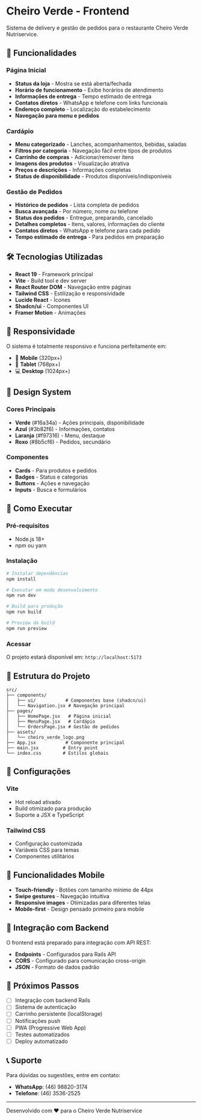 # Cheiro Verde - Frontend

Sistema de delivery e gestão de pedidos para o restaurante Cheiro Verde Nutriservice.

## 🚀 Funcionalidades

### Página Inicial
- **Status da loja** - Mostra se está aberta/fechada
- **Horário de funcionamento** - Exibe horários de atendimento
- **Informações de entrega** - Tempo estimado de entrega
- **Contatos diretos** - WhatsApp e telefone com links funcionais
- **Endereço completo** - Localização do estabelecimento
- **Navegação para menu e pedidos**

### Cardápio
- **Menu categorizado** - Lanches, acompanhamentos, bebidas, saladas
- **Filtros por categoria** - Navegação fácil entre tipos de produtos
- **Carrinho de compras** - Adicionar/remover itens
- **Imagens dos produtos** - Visualização atrativa
- **Preços e descrições** - Informações completas
- **Status de disponibilidade** - Produtos disponíveis/indisponíveis

### Gestão de Pedidos
- **Histórico de pedidos** - Lista completa de pedidos
- **Busca avançada** - Por número, nome ou telefone
- **Status dos pedidos** - Entregue, preparando, cancelado
- **Detalhes completos** - Itens, valores, informações do cliente
- **Contatos diretos** - WhatsApp e telefone para cada pedido
- **Tempo estimado de entrega** - Para pedidos em preparação

## 🛠️ Tecnologias Utilizadas

- **React 19** - Framework principal
- **Vite** - Build tool e dev server
- **React Router DOM** - Navegação entre páginas
- **Tailwind CSS** - Estilização e responsividade
- **Lucide React** - Ícones
- **Shadcn/ui** - Componentes UI
- **Framer Motion** - Animações

## 📱 Responsividade

O sistema é totalmente responsivo e funciona perfeitamente em:
- 📱 **Mobile** (320px+)
- 📱 **Tablet** (768px+)
- 💻 **Desktop** (1024px+)

## 🎨 Design System

### Cores Principais
- **Verde** (#16a34a) - Ações principais, disponibilidade
- **Azul** (#3b82f6) - Informações, contatos
- **Laranja** (#f97316) - Menu, destaque
- **Roxo** (#8b5cf6) - Pedidos, secundário

### Componentes
- **Cards** - Para produtos e pedidos
- **Badges** - Status e categorias
- **Buttons** - Ações e navegação
- **Inputs** - Busca e formulários

## 🚀 Como Executar

### Pré-requisitos
- Node.js 18+ 
- npm ou yarn

### Instalação
```bash
# Instalar dependências
npm install

# Executar em modo desenvolvimento
npm run dev

# Build para produção
npm run build

# Preview da build
npm run preview
```

### Acessar
O projeto estará disponível em: `http://localhost:5173`

## 📁 Estrutura do Projeto

```
src/
├── components/
│   ├── ui/           # Componentes base (shadcn/ui)
│   └── Navigation.jsx # Navegação principal
├── pages/
│   ├── HomePage.jsx   # Página inicial
│   ├── MenuPage.jsx   # Cardápio
│   └── OrdersPage.jsx # Gestão de pedidos
├── assets/
│   └── cheiro_verde_logo.png
├── App.jsx           # Componente principal
├── main.jsx         # Entry point
└── index.css        # Estilos globais
```

## 🔧 Configurações

### Vite
- Hot reload ativado
- Build otimizado para produção
- Suporte a JSX e TypeScript

### Tailwind CSS
- Configuração customizada
- Variáveis CSS para temas
- Componentes utilitários

## 📱 Funcionalidades Mobile

- **Touch-friendly** - Botões com tamanho mínimo de 44px
- **Swipe gestures** - Navegação intuitiva
- **Responsive images** - Otimizadas para diferentes telas
- **Mobile-first** - Design pensado primeiro para mobile

## 🔗 Integração com Backend

O frontend está preparado para integração com API REST:
- **Endpoints** - Configurados para Rails API
- **CORS** - Configurado para comunicação cross-origin
- **JSON** - Formato de dados padrão

## 🎯 Próximos Passos

- [ ] Integração com backend Rails
- [ ] Sistema de autenticação
- [ ] Carrinho persistente (localStorage)
- [ ] Notificações push
- [ ] PWA (Progressive Web App)
- [ ] Testes automatizados
- [ ] Deploy automatizado

## 📞 Suporte

Para dúvidas ou sugestões, entre em contato:
- **WhatsApp**: (46) 98820-3174
- **Telefone**: (46) 3536-2525

---

Desenvolvido com ❤️ para o Cheiro Verde Nutriservice 